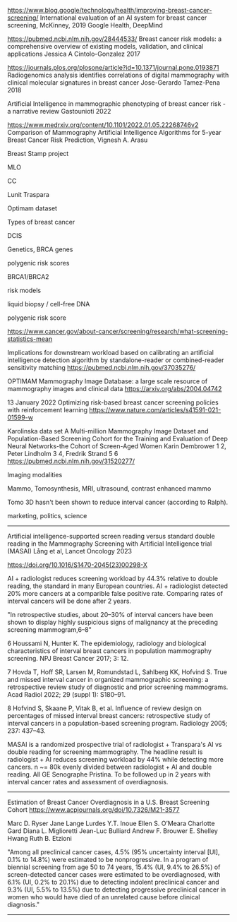 https://www.blog.google/technology/health/improving-breast-cancer-screening/
International evaluation of an AI system for breast cancer screening, McKinney, 2019
Google Health, DeepMind

https://pubmed.ncbi.nlm.nih.gov/28444533/
Breast cancer risk models: a comprehensive overview of existing models, validation, and clinical applications
Jessica A Cintolo-Gonzalez
2017


https://journals.plos.org/plosone/article?id=10.1371/journal.pone.0193871
Radiogenomics analysis identifies correlations of digital mammography with clinical molecular signatures in breast cancer
Jose-Gerardo Tamez-Pena
2018

Artificial Intelligence in mammographic phenotyping of breast cancer risk - a narrative review Gastounioti 2022


https://www.medrxiv.org/content/10.1101/2022.01.05.22268746v2
Comparison of Mammography Artificial Intelligence Algorithms for 5-year Breast Cancer Risk Prediction, Vignesh A. Arasu



Breast Stamp project

MLO

CC

Lunit
Traspara

Optimam dataset


Types of breast cancer

DCIS

Genetics, BRCA genes

polygenic risk scores


BRCA1/BRCA2

risk models

liquid biopsy / cell-free DNA

polygenic risk score


https://www.cancer.gov/about-cancer/screening/research/what-screening-statistics-mean


Implications for downstream workload based on calibrating an artificial intelligence detection algorithm by standalone-reader or combined-reader sensitivity matching
https://pubmed.ncbi.nlm.nih.gov/37035276/


OPTIMAM Mammography Image Database: a large scale resource of mammography images and clinical data
https://arxiv.org/abs/2004.04742


13 January 2022
Optimizing risk-based breast cancer screening policies with reinforcement learning
https://www.nature.com/articles/s41591-021-01599-w


Karolinska data set
A Multi-million Mammography Image Dataset and Population-Based Screening Cohort for the Training and Evaluation of Deep Neural Networks-the Cohort of Screen-Aged Women
Karin Dembrower 1 2, Peter Lindholm 3 4, Fredrik Strand 5 6
https://pubmed.ncbi.nlm.nih.gov/31520277/



Imaging modalities

Mammo, Tomosynthesis, MRI, ultrasound, contrast enhanced mammo


Tomo 3D hasn't been shown to reduce interval cancer (according to Ralph).


marketing, politics, science


----
Artificial intelligence-supported screen reading versus
standard double reading in the Mammography Screening
with Artificial Intelligence trial (MASAI)
Lång et al, Lancet Oncology 2023

https://doi.org/10.1016/S1470-2045(23)00298-X

AI + radiologist reduces screening workload by 44.3% relative to double reading, the standard in many European countries. AI + radiologist detected 20% more cancers at a comparible false positive rate. Comparing rates of interval cancers will be done after 2 years.

"In retrospective studies, about 20–30% of interval cancers have been shown to display highly suspicious signs of malignancy at the preceding screening mammogram,6–8"

6 Houssami N, Hunter K. The epidemiology, radiology and biological
characteristics of interval breast cancers in population
mammography screening. NPJ Breast Cancer 2017; 3: 12.

7 Hovda T, Hoff SR, Larsen M, Romundstad L, Sahlberg KK,
Hofvind S. True and missed interval cancer in organized
mammographic screening: a retrospective review study of diagnostic
and prior screening mammograms. Acad Radiol 2022;
29 (suppl 1): S180–91.

8 Hofvind S, Skaane P, Vitak B, et al. Influence of review design on
percentages of missed interval breast cancers: retrospective study of
interval cancers in a population-based screening program. Radiology
2005; 237: 437–43.

MASAI is a randomized prospective trial of radiologist + Transpara's AI vs double reading for screening mammography. The headline result is radiologist + AI reduces screening workload by 44% while detecting more cancers. n ~= 80k evenly divided between radiologist + AI and double reading. All GE Senographe Pristina. To be followed up in 2 years with interval cancer rates and assessment of overdiagnosis.

----

Estimation of Breast Cancer Overdiagnosis in a U.S. Breast Screening Cohort
https://www.acpjournals.org/doi/10.7326/M21-3577

Marc D. Ryser
Jane Lange
Lurdes Y.T. Inoue
Ellen S. O’Meara
Charlotte Gard
Diana L. Miglioretti
Jean-Luc Bulliard
Andrew F. Brouwer
E. Shelley Hwang
Ruth B. Etzioni

"Among all preclinical cancer cases, 4.5% (95% uncertainty interval [UI], 0.1% to 14.8%) were estimated to be nonprogressive. In a program of biennial screening from age 50 to 74 years, 15.4% (UI, 9.4% to 26.5%) of screen-detected cancer cases were estimated to be overdiagnosed, with 6.1% (UI, 0.2% to 20.1%) due to detecting indolent preclinical cancer and 9.3% (UI, 5.5% to 13.5%) due to detecting progressive preclinical cancer in women who would have died of an unrelated cause before clinical diagnosis."

----
